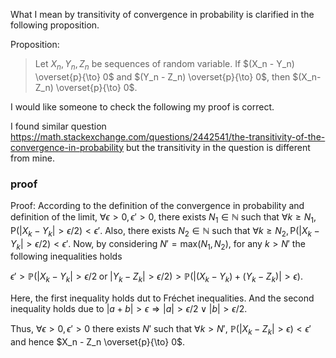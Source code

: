 What I mean by transitivity of convergence in probability is clarified in the following proposition.

Proposition:
> Let $X_{n}, Y_n, Z_n$ be sequences of random variable. If $(X_n - Y_n) \overset{p}{\to} 0$ and $(Y_n - Z_n) \overset{p}{\to} 0$, then $(X_n- Z_n) \overset{p}{\to} 0$.

I would like someone to check the following my proof is correct.

I found similar question https://math.stackexchange.com/questions/2442541/the-transitivity-of-the-convergence-in-probability but the transitivity in the question is different from mine.

### proof
Proof: According to the definition of the convergence in probability and definition of the limit, $\forall \epsilon >0, \epsilon' > 0$, there exists $N_1 \in \mathbb{N}$ such that $\forall k \geq N_1, \mathrm{P}(|X_k - Y_k| > \epsilon/2) < \epsilon'$. Also, there exists $N_2 \in \mathbb{N}$ such that $\forall k \geq N_2, \mathrm{P}(|X_k - Y_k| > \epsilon/2) < \epsilon'$. Now, by considering $N' = \mathrm{max}(N_1, N_2)$, for any $k > N'$ the following inequalities holds 

$\epsilon' > \mathbb{P}(|X_{k} - Y_{k}| > \epsilon/2 \mathrm{\;or\;} |Y_{k} - Z_{k}| > \epsilon/2) > \mathbb{P}(|(X_{k} -Y_{k}) + (Y_{k} - Z_{k})| > \epsilon)$.

Here, the first inequality holds dut to Fréchet inequalities. And the second inequality holds due to $|a + b| > \epsilon \Rightarrow |a| > \epsilon/2 \lor |b| > \epsilon/2$.

Thus, $\forall \epsilon >0, \epsilon'>0$ there exists $N'$ such that $\forall k>N'$, $\mathbb{P}(|X_{k} - Z_{k}| > \epsilon) < \epsilon'$ and hence $X_n - Z_n \overset{p}{\to} 0$.
